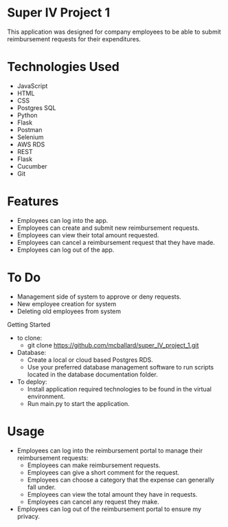# Super IV Project 1
This application was designed for company employees to be able to submit reimbursement requests for their expenditures. 

# Technologies Used
- JavaScript
- HTML
- CSS
- Postgres SQL
- Python
- Flask
- Postman
- Selenium
- AWS RDS
- REST
- Flask
- Cucumber
- Git

# Features
- Employees can log into the app.
- Employees can create and submit new reimbursement requests.
- Employees can view their total amount requested.
- Employees can cancel a reimbursement request that they have made. 
- Employees can log out of the app.

# To Do
- Management side of system to approve or deny requests.
- New employee creation for system
- Deleting old employees from system

Getting Started
- to clone:
  - git clone https://github.com/mcballard/super_IV_project_1.git
- Database:
  - Create a local or cloud based Postgres RDS.
  - Use your preferred database management software to run scripts located in the database documentation folder.
- To deploy:
  - Install application required technologies to be found in the virtual environment.
  - Run  main.py to start the application. 

# Usage
- Employees can log into the reimbursement portal to manage their reimbursement requests:
  - Employees can make reimbursement requests.
  - Employees can give a short comment for the request. 
  - Employees can choose a category that the expense can generally fall under.
  - Employees can view the total amount they have in requests.
  - Employees can cancel any request they make.
- Employees can log out of the reimbursement portal to ensure my privacy. 

